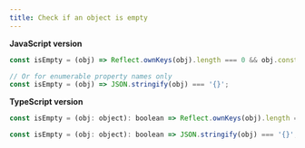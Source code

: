 ```yaml
---
title: Check if an object is empty
---
```


**JavaScript version**

```js
const isEmpty = (obj) => Reflect.ownKeys(obj).length === 0 && obj.constructor === Object;

// Or for enumerable property names only
const isEmpty = (obj) => JSON.stringify(obj) === '{}';
```

**TypeScript version**

```js
const isEmpty = (obj: object): boolean => Reflect.ownKeys(obj).length === 0 && obj.constructor === Object;

const isEmpty = (obj: object): boolean => JSON.stringify(obj) === '{}';
```
